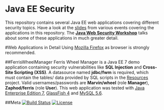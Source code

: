 Java EE Security
============
This repository contains several Java EE web applications covering different security topics. Have a look at the [slides](https://blog.dominikschadow.de/events) from various events covering the applications in this repository. The **[Java Web Security Workshop](https://blog.dominikschadow.de/workshop)** talks about some of these applications in much greater detail.

#Web Applications in Detail
Using [Mozilla Firefox](https://www.mozilla.org) as browser is strongly recommended. 

##FerrisWheelManager
Ferris Wheel Manager is a Java EE 7 demo application containing security vulnerabilities like **SQL Injection** and **Cross-Site Scripting (XSS)**. A datasource named **jdbc/fwm** is required, which must contain the tables/ data provided by SQL scripts in the [Resources](https://github.com/dschadow/JavaSecurity/tree/master/Resources/FerrisWheelManager) project. 
Valid usernames/passwords are **Marvin/wheel** (role **Manager**), **Zaphod/ferris** (role **User**).
This web application was tested with [Java Enterprise Edition 7](http://www.oracle.com/technetwork/java/javaee),  [GlassFish 4](https://glassfish.java.net) and [MySQL 5.6](http://dev.mysql.com).

##Meta
[![Build Status](https://travis-ci.org/dschadow/Java-EE-Security.svg?branch=master)](https://travis-ci.org/dschadow/Java-EE-Security)
[![License](https://img.shields.io/badge/License-Apache%202.0-blue.svg)](https://opensource.org/licenses/Apache-2.0)